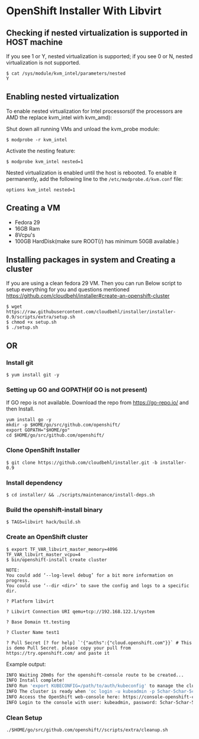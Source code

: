 # OpenShift Installer With Libvirt

## Checking if nested virtualization is supported in HOST machine
If you see 1 or Y, nested virtualization is supported; if you see 0 or N, nested virtualization is not supported.

``` 
$ cat /sys/module/kvm_intel/parameters/nested
Y 
```

## Enabling nested virtualization
To enable nested virtualization for Intel processors(if the processors are AMD the replace kvm_intel wirh kvm_amd):

Shut down all running VMs and unload the kvm_probe module:

`$ modprobe -r kvm_intel`

Activate the nesting feature:

`$ modprobe kvm_intel nested=1`

Nested virtualization is enabled until the host is rebooted. To enable it permanently, add the following line to the `/etc/modprobe.d/kvm.conf` file:

`options kvm_intel nested=1`

## Creating a VM
* Fedora 29 
* 16GB Ram
* 8Vcpu's
* 100GB HardDisk(make sure ROOT(/) has minimum 50GB available.)


## Installing packages in system and Creating a cluster

If you are using a clean fedora 29 VM. Then you can run Below script to setup everything for you and questions mentioned  https://github.com/cloudbehl/installer#create-an-openshift-cluster

```
$ wget https://raw.githubusercontent.com/cloudbehl/installer/installer-0.9/scripts/extra/setup.sh
$ chmod +x setup.sh
$ ./setup.sh
```

## OR


### Install git

`$ yum install git -y`

### Setting up GO and GOPATH(if GO is not present)

If GO repo is not available. Download the repo from https://go-repo.io/ and then Install.

```
yum install go -y
mkdir -p $HOME/go/src/github.com/openshift/
export GOPATH="$HOME/go"
cd $HOME/go/src/github.com/openshift/
```

### Clone OpenShift Installer
`
$ git clone https://github.com/cloudbehl/installer.git -b installer-0.9
`

### Install dependency
`
$ cd installer/ && ./scripts/maintenance/install-deps.sh
`

### Build the openshift-install binary 
`
$ TAGS=libvirt hack/build.sh
`

### Create an OpenShift cluster
```
$ export TF_VAR_libvirt_master_memory=4096 TF_VAR_libvirt_master_vcpu=4
$ bin/openshift-install create cluster
```

```
NOTE:
You could add ‘--log-level debug’ for a bit more information on progress.
You could use ‘--dir <dir>’ to save the config and logs to a specific dir.
```
```
? Platform libvirt

? Libvirt Connection URI qemu+tcp://192.168.122.1/system

? Base Domain tt.testing

? Cluster Name test1

? Pull Secret [? for help] `'{"auths":{"cloud.openshift.com"}}` # This is demo Pull Secret. please copy your pull from https://try.openshift.com/ and paste it
```

Example output:

```sh
INFO Waiting 20m0s for the openshift-console route to be created...
INFO Install complete!
INFO Run 'export KUBECONFIG=/path/to/auth/kubeconfig' to manage the cluster with 'oc', the OpenShift CLI.
INFO The cluster is ready when 'oc login -u kubeadmin -p 5char-5char-5char-5char' succeeds (wait a few minutes).
INFO Access the OpenShift web-console here: https://console-openshift-console.apps.${CLUSTER_NAME}.${BASE_DOMAIN}:6443
INFO Login to the console with user: kubeadmin, password: 5char-5char-5char-5char
```

### Clean Setup
`
./$HOME/go/src/github.com/openshift//scripts/extra/cleanup.sh
`
